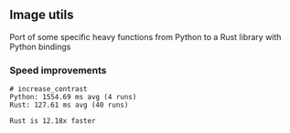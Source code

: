 ## Image utils

Port of some specific heavy functions from Python to a Rust library with Python bindings

### Speed improvements

```
# increase_contrast
Python: 1554.69 ms avg (4 runs)
Rust: 127.61 ms avg (40 runs)

Rust is 12.18x faster
```
